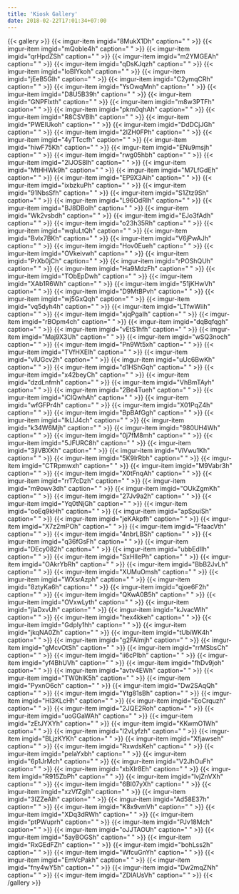 ```yaml
---
title: 'Kiosk Gallery'
date: 2018-02-22T17:01:34+07:00
---
```


{{< gallery >}}
    {{< imgur-item imgid="8MukX1Dh" caption=" " >}}
    {{< imgur-item imgid="mQoble4h" caption=" " >}}
    {{< imgur-item imgid="qrHpdZSh" caption=" " >}}
    {{< imgur-item imgid="m2YMGEAh" caption=" " >}}
    {{< imgur-item imgid="qDsKJqzh" caption=" " >}}
    {{< imgur-item imgid="IoBIYkoh" caption=" " >}}
    {{< imgur-item imgid="jEeB5Glh" caption=" " >}}
    {{< imgur-item imgid="C2ymqCRh" caption=" " >}}
    {{< imgur-item imgid="YsOwqMnh" caption=" " >}}
    {{< imgur-item imgid="D8U5B39h" caption=" " >}}
    {{< imgur-item imgid="GNPFlxth" caption=" " >}}
    {{< imgur-item imgid="m8w3PTFh" caption=" " >}}
    {{< imgur-item imgid="pkm0qhAh" caption=" " >}}
    {{< imgur-item imgid="R8CSVBIh" caption=" " >}}
    {{< imgur-item imgid="PWEIUkoh" caption=" " >}}
    {{< imgur-item imgid="DdDCjJGh" caption=" " >}}
    {{< imgur-item imgid="2lZH0FPh" caption=" " >}}
    {{< imgur-item imgid="4yTTccfh" caption=" " >}}
    {{< imgur-item imgid="hiwF75Kh" caption=" " >}}
    {{< imgur-item imgid="ENu9msjh" caption=" " >}}
    {{< imgur-item imgid="rwg05hbh" caption=" " >}}
    {{< imgur-item imgid="2lJOS8lh" caption=" " >}}
    {{< imgur-item imgid="MtHHWk9h" caption=" " >}}
    {{< imgur-item imgid="M7LfGdEh" caption=" " >}}
    {{< imgur-item imgid="EP9X3Aih" caption=" " >}}
    {{< imgur-item imgid="ixbzkuPh" caption=" " >}}
    {{< imgur-item imgid="91NbsSfh" caption=" " >}}
    {{< imgur-item imgid="S1Ztz9Sh" caption=" " >}}
    {{< imgur-item imgid="L96OdRlh" caption=" " >}}
    {{< imgur-item imgid="BJ8DBoIh" caption=" " >}}
    {{< imgur-item imgid="Wk2vsbdh" caption=" " >}}
    {{< imgur-item imgid="EJo3fAdh" caption=" " >}}
    {{< imgur-item imgid="o23h35Rh" caption=" " >}}
    {{< imgur-item imgid="wqIuLtQh" caption=" " >}}
    {{< imgur-item imgid="BvIx7BKh" caption=" " >}}
    {{< imgur-item imgid="V6jPwAJh" caption=" " >}}
    {{< imgur-item imgid="Hov0Eueh" caption=" " >}}
    {{< imgur-item imgid="OVkeivwh" caption=" " >}}
    {{< imgur-item imgid="PrXb0jCh" caption=" " >}}
    {{< imgur-item imgid="rPOShQUh" caption=" " >}}
    {{< imgur-item imgid="Ha9MdzFh" caption=" " >}}
    {{< imgur-item imgid="TObEpDwh" caption=" " >}}
    {{< imgur-item imgid="XAb1R6Wh" caption=" " >}}
    {{< imgur-item imgid="51jKHwVh" caption=" " >}}
    {{< imgur-item imgid="D9MtBPvh" caption=" " >}}
    {{< imgur-item imgid="wj5GxQqh" caption=" " >}}
    {{< imgur-item imgid="vq5dyh4h" caption=" " >}}
    {{< imgur-item imgid="LTfwWiih" caption=" " >}}
    {{< imgur-item imgid="xjqPgaIh" caption=" " >}}
    {{< imgur-item imgid="rBOpm4ch" caption=" " >}}
    {{< imgur-item imgid="dqBqfqgh" caption=" " >}}
    {{< imgur-item imgid="vEtS1hfh" caption=" " >}}
    {{< imgur-item imgid="Maj9X3Uh" caption=" " >}}
    {{< imgur-item imgid="wSQ3noch" caption=" " >}}
    {{< imgur-item imgid="Pn9Wt5xh" caption=" " >}}
    {{< imgur-item imgid="TVfHXElh" caption=" " >}}
    {{< imgur-item imgid="vIUGcv2h" caption=" " >}}
    {{< imgur-item imgid="uUc6BwKh" caption=" " >}}
    {{< imgur-item imgid="d1HShGqh" caption=" " >}}
    {{< imgur-item imgid="x42beyCh" caption=" " >}}
    {{< imgur-item imgid="dzdLnfmh" caption=" " >}}
    {{< imgur-item imgid="VhBmTAyh" caption=" " >}}
    {{< imgur-item imgid="2Be4Tueh" caption=" " >}}
    {{< imgur-item imgid="iCIQwhAh" caption=" " >}}
    {{< imgur-item imgid="wfGFPr4h" caption=" " >}}
    {{< imgur-item imgid="X01PqZ4h" caption=" " >}}
    {{< imgur-item imgid="BpBAfGgh" caption=" " >}}
    {{< imgur-item imgid="lkLIJ4ch" caption=" " >}}
    {{< imgur-item imgid="k34W6Mjh" caption=" " >}}
    {{< imgur-item imgid="980UH4Wh" caption=" " >}}
    {{< imgur-item imgid="0j7fM8mh" caption=" " >}}
    {{< imgur-item imgid="5JFURC8h" caption=" " >}}
    {{< imgur-item imgid="3jlVBXKh" caption=" " >}}
    {{< imgur-item imgid="VlVwu1Kh" caption=" " >}}
    {{< imgur-item imgid="5K9lrRbh" caption=" " >}}
    {{< imgur-item imgid="CTRpmwxh" caption=" " >}}
    {{< imgur-item imgid="M9Vabr3h" caption=" " >}}
    {{< imgur-item imgid="X0tFnqAh" caption=" " >}}
    {{< imgur-item imgid="rrT7cDzh" caption=" " >}}
    {{< imgur-item imgid="m9owv3dh" caption=" " >}}
    {{< imgur-item imgid="OUkZgmKh" caption=" " >}}
    {{< imgur-item imgid="27Jv9a2h" caption=" " >}}
    {{< imgur-item imgid="Yq0tNjGh" caption=" " >}}
    {{< imgur-item imgid="ooEq9kHh" caption=" " >}}
    {{< imgur-item imgid="apSpuiSh" caption=" " >}}
    {{< imgur-item imgid="jeKAkpfh" caption=" " >}}
    {{< imgur-item imgid="X7z2mPOh" caption=" " >}}
    {{< imgur-item imgid="FfaacVth" caption=" " >}}
    {{< imgur-item imgid="4nbrLBSh" caption=" " >}}
    {{< imgur-item imgid="q36fGsFh" caption=" " >}}
    {{< imgur-item imgid="DEcy082h" caption=" " >}}
    {{< imgur-item imgid="ubbEdIIh" caption=" " >}}
    {{< imgur-item imgid="SxHIIePh" caption=" " >}}
    {{< imgur-item imgid="OAkrYbRh" caption=" " >}}
    {{< imgur-item imgid="BbB2JvLh" caption=" " >}}
    {{< imgur-item imgid="XUMuOmsh" caption=" " >}}
    {{< imgur-item imgid="WXsrAzph" caption=" " >}}
    {{< imgur-item imgid="8ztyKa6h" caption=" " >}}
    {{< imgur-item imgid="qjoe6F2h" caption=" " >}}
    {{< imgur-item imgid="QKwA0B5h" caption=" " >}}
    {{< imgur-item imgid="OVxwLyth" caption=" " >}}
    {{< imgur-item imgid="jIaDxvUh" caption=" " >}}
    {{< imgur-item imgid="kJvacWlh" caption=" " >}}
    {{< imgur-item imgid="hex4kkeh" caption=" " >}}
    {{< imgur-item imgid="Gdply1hh" caption=" " >}}
    {{< imgur-item imgid="jkqNA0Zh" caption=" " >}}
    {{< imgur-item imgid="tUbiWK4h" caption=" " >}}
    {{< imgur-item imgid="g2FAlmjh" caption=" " >}}
    {{< imgur-item imgid="gMcvOtSh" caption=" " >}}
    {{< imgur-item imgid="rrMSbsCh" caption=" " >}}
    {{< imgur-item imgid="ii6cPlbh" caption=" " >}}
    {{< imgur-item imgid="yf4BhUVh" caption=" " >}}
    {{< imgur-item imgid="fhDv9joh" caption=" " >}}
    {{< imgur-item imgid="avtv4EWh" caption=" " >}}
    {{< imgur-item imgid="TW0hIK5h" caption=" " >}}
    {{< imgur-item imgid="PyxnO6ch" caption=" " >}}
    {{< imgur-item imgid="Dw2SAqQh" caption=" " >}}
    {{< imgur-item imgid="Ytg81sBh" caption=" " >}}
    {{< imgur-item imgid="Hl3KLcHh" caption=" " >}}
    {{< imgur-item imgid="EoCrquzh" caption=" " >}}
    {{< imgur-item imgid="2JQE2Roh" caption=" " >}}
    {{< imgur-item imgid="uoGGaWAh" caption=" " >}}
    {{< imgur-item imgid="zEtJYXYh" caption=" " >}}
    {{< imgur-item imgid="KKwmO1Wh" caption=" " >}}
    {{< imgur-item imgid="I2vLyfzh" caption=" " >}}
    {{< imgur-item imgid="BLjzKYKh" caption=" " >}}
    {{< imgur-item imgid="Xfjawseh" caption=" " >}}
    {{< imgur-item imgid="RxwdsKeh" caption=" " >}}
    {{< imgur-item imgid="pelaYxbh" caption=" " >}}
    {{< imgur-item imgid="6p1JrMch" caption=" " >}}
    {{< imgur-item imgid="V2JhOuFh" caption=" " >}}
    {{< imgur-item imgid="xbXIr8Eh" caption=" " >}}
    {{< imgur-item imgid="R915ZbPh" caption=" " >}}
    {{< imgur-item imgid="lvjZnVXh" caption=" " >}}
    {{< imgur-item imgid="6BI07yXh" caption=" " >}}
    {{< imgur-item imgid="xzVfZglh" caption=" " >}}
    {{< imgur-item imgid="3IZZeAlh" caption=" " >}}
    {{< imgur-item imgid="Ad58E37h" caption=" " >}}
    {{< imgur-item imgid="K8x9vmVh" caption=" " >}}
    {{< imgur-item imgid="XDq3dRWh" caption=" " >}}
    {{< imgur-item imgid="ptPWuprh" caption=" " >}}
    {{< imgur-item imgid="PJv18Mch" caption=" " >}}
    {{< imgur-item imgid="oJJTAOUh" caption=" " >}}
    {{< imgur-item imgid="5ayBOGSh" caption=" " >}}
    {{< imgur-item imgid="RxGEdFZh" caption=" " >}}
    {{< imgur-item imgid="bohLss2h" caption=" " >}}
    {{< imgur-item imgid="WfcuGnYh" caption=" " >}}
    {{< imgur-item imgid="EmVcPakh" caption=" " >}}
    {{< imgur-item imgid="fny4wY5h" caption=" " >}}
    {{< imgur-item imgid="Dw2mqZNh" caption=" " >}}
    {{< imgur-item imgid="ZDlAUsVh" caption=" " >}}
{{< /gallery >}}